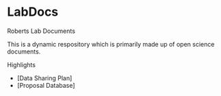 LabDocs
=======

Roberts Lab Documents

This is a dynamic respository which is primarily made up of open science documents. 


Highlights 

* [Data Sharing Plan]
* [Proposal Database]
